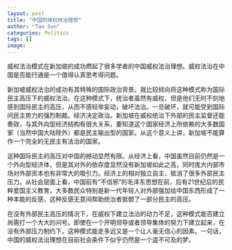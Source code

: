 ```yaml
---
layout: post
title: "中国的维权统治理想"
author: "Tao Sun"
categories: Politics
tags: []
image:
---
```


威权法治模式在新加坡的成功燃起了很多学者的中国威权法治理想。威权法治在中国是否能行通是一个值得认真思考得问题。

新加坡威权法治的成功有其特殊的国际政治背景。我比较倾向将这种模式称为国际民主高压下的威权法治。在这种模式下，统治者虽然有威权，但是他们无时不刻地感到国际民主的高压，从而不感轻举妄动，破坏法治。一旦破坏，就可能受到国际间民主势力的强烈制裁。经济决定政治。新加坡在威权统治下外部的民主监督还能奏效，与其外向型经济结构有很大关系，要知道这个国家经济上所依赖的大多数国家（当然中国大陆除外）都是民主输出型的国家。从这个意义上讲，新加坡不能算作一个完全的无民主有法治的国家。

这种国际民主的高压对中国的撼动显然有限。从经济上看，中国虽然目前仍然是一个外向型经济体，但是其对外的依存度显然没有新加坡如此之高，同时庞大内部市场对外部资本也有非常大的吸引力。经济上的相对独立自主，抵消了很多外部民主压力。从社会层面上看，中国前有“不信邪”的毛泽东思想在前，后有21世纪后的民粹爱国主义教育，大多数民众特别是新一代年轻人对外部强加给中国东西形成了一种本能的反感，这种反感无意间帮助统治者抵御了一部分民主的高压。

在没有外部民主高压的情况下，在威权下建立法治的动力不足，这种模式能否建立尚需打一个大大的问号。即使在一个开明领导或者领导集体的努力下建立起来，在没有外部压力制约下，这种模式能走多远又是一个让人毫无信心的因素。一句话，中国的威权法治理想在目前社会条件下似乎仍然是一个遥不可及的梦。